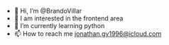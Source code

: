 - 👋 Hi, I’m @BrandoVillar
- 👀 I am interested in the frontend area
- 🌱 I’m currently learning python 
- 📫 How to reach me jonathan.gv1996@icloud.com


